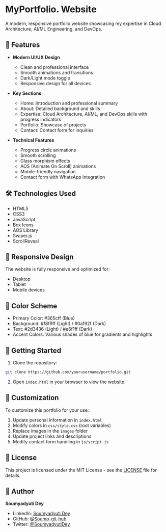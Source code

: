# MyPortfolio. Website

A modern, responsive portfolio website showcasing my expertise in Cloud Architecture, AI/ML Engineering, and DevOps.

## 🚀 Features

- **Modern UI/UX Design**
  - Clean and professional interface
  - Smooth animations and transitions
  - Dark/Light mode toggle
  - Responsive design for all devices

- **Key Sections**
  - Home: Introduction and professional summary
  - About: Detailed background and skills
  - Expertise: Cloud Architecture, AI/ML, and DevOps skills with progress indicators
  - Portfolio: Showcase of projects
  - Contact: Contact form for inquiries

- **Technical Features**
  - Progress circle animations
  - Smooth scrolling
  - Glass morphism effects
  - AOS (Animate On Scroll) animations
  - Mobile-friendly navigation
  - Contact form with WhatsApp integration

## 🛠️ Technologies Used

- HTML5
- CSS3
- JavaScript
- Box Icons
- AOS Library
- Swiper.js
- ScrollReveal

## 📱 Responsive Design

The website is fully responsive and optimized for:
- Desktop
- Tablet
- Mobile devices

## 🎨 Color Scheme

- Primary Color: #365cff (Blue)
- Background: #f8f9ff (Light) / #0a192f (Dark)
- Text: #2d3436 (Light) / #e6f1ff (Dark)
- Accent Colors: Various shades of blue for gradients and highlights

## 🚀 Getting Started

1. Clone the repository:
```bash
git clone https://github.com/yourusername/portfolio.git
```

2. Open `index.html` in your browser to view the website.

## 📝 Customization

To customize this portfolio for your use:

1. Update personal information in `index.html`
2. Modify colors in `css/style.css` (root variables)
3. Replace images in the `images` folder
4. Update project links and descriptions
5. Modify contact form handling in `js/script.js`

## 📄 License

This project is licensed under the MIT License - see the [LICENSE](LICENSE) file for details.

## 👤 Author

**Soumyadyuti Dey**
- LinkedIn: [Soumyadyuti Dey](https://www.linkedin.com/in/soumyadyuti-dey-245sd/)
- GitHub: [@Soumo-git-hub](https://github.com/Soumo-git-hub)
- Twitter: [@SoumyadyutiDey](https://x.com/SoumyadyutiDey)
